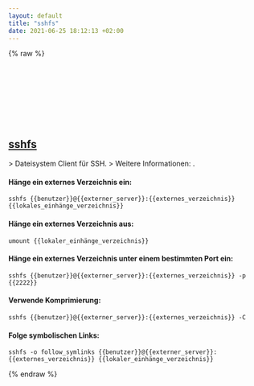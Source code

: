 ```yaml
---
layout: default
title: "sshfs"
date: 2021-06-25 18:12:13 +02:00
---
```

{% raw %}
<h2 id="sshfs">
  <a href="/de/common/sshfs.html">sshfs</a> <a href="#sshfs"><svg class="icon">
    <use href="/assets/images/unicode_sprite.svg#link" />
  </svg></a>
</h2>
> Dateisystem Client für SSH.
> Weitere Informationen: <https://github.com/libfuse/sshfs>.

#### Hänge ein externes Verzeichnis ein:
```shell
sshfs {{benutzer}}@{{externer_server}}:{{externes_verzeichnis}} {{lokales_einhänge_verzeichnis}}
```
#### Hänge ein externes Verzeichnis aus:
```shell
umount {{lokaler_einhänge_verzeichnis}}
```
#### Hänge ein externes Verzeichnis unter einem bestimmten Port ein:
```shell
sshfs {{benutzer}}@{{externer_server}}:{{externes_verzeichnis}} -p {{2222}}
```
#### Verwende Komprimierung:
```shell
sshfs {{benutzer}}@{{externer_server}}:{{externes_verzeichnis}} -C
```
#### Folge symbolischen Links:
```shell
sshfs -o follow_symlinks {{benutzer}}@{{externer_server}}:{{externes_verzeichnis}} {{lokaler_einhänge_verzeichnis}}
```
{% endraw %}